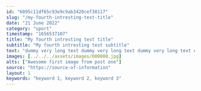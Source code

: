 ```yaml
---
id: "6095c11df65c93e9c9ab3420cef38117"
slug: "/my-fourth-intresting-test-title"
date: "21 June 2022"
category: "sport"
timestamp: "1656537107"
title: "My fourth intresting test title"
subtitle: "My fourth intresting test subtitle"
text: "dummy very long text dummy very long text dummy very long text dummy very long text dummy very long text dummy very long text dummy very long text dummy very long text dummy very long text dummy very long text dummy very long text dummy very long text dummy very long text dummy very long text dummy very long text dummy very long text "
images: [../../../assets/images/000008.jpg]
alts: ["Awesome first image from post one"]
source: "https://source-of-information"
layout: 1
keywords: "keyword 1, keyword 2, keyword 3"
---
```

